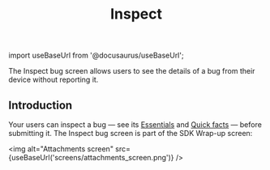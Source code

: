﻿---
id: inspect
title: Inspect
---
import useBaseUrl from '@docusaurus/useBaseUrl';

The Inspect bug screen allows users to see the details of a bug from their device without reporting it.

## Introduction
Your users can inspect a bug — see its [Essentials](ios/essentials.md) and [Quick facts](ios/quick-facts.md) — before submitting it. The Inspect bug screen is part of the SDK Wrap-up screen:

<img
  alt="Attachments screen"
  src={useBaseUrl('screens/attachments_screen.png')}
/>

